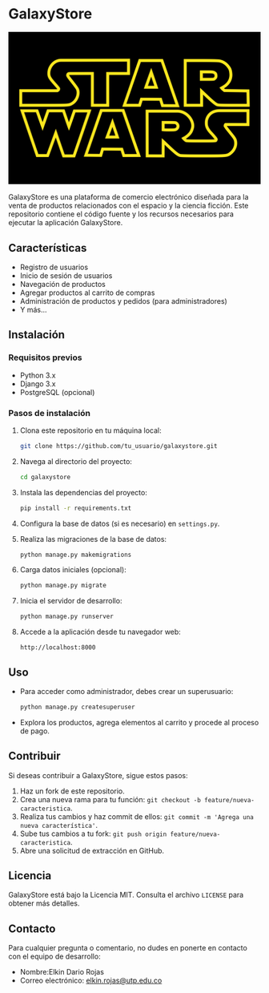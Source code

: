 # GalaxyStore

![GalaxyStore Logo](./ecommerce/ecommerce/static/images/logo.png)

GalaxyStore es una plataforma de comercio electrónico diseñada para la venta de productos relacionados con el espacio y la ciencia ficción. Este repositorio contiene el código fuente y los recursos necesarios para ejecutar la aplicación GalaxyStore.

## Características

- Registro de usuarios
- Inicio de sesión de usuarios
- Navegación de productos
- Agregar productos al carrito de compras
- Administración de productos y pedidos (para administradores)
- Y más...

## Instalación

### Requisitos previos

- Python 3.x
- Django 3.x
- PostgreSQL (opcional)

### Pasos de instalación

1. Clona este repositorio en tu máquina local:

   ```bash
   git clone https://github.com/tu_usuario/galaxystore.git
   ```

2. Navega al directorio del proyecto:

   ```bash
   cd galaxystore
   ```

3. Instala las dependencias del proyecto:

   ```bash
   pip install -r requirements.txt
   ```

4. Configura la base de datos (si es necesario) en `settings.py`.

5. Realiza las migraciones de la base de datos:

   ```bash
   python manage.py makemigrations
   
   ```

6. Carga datos iniciales (opcional):

   ```bash
   python manage.py migrate
   ```

7. Inicia el servidor de desarrollo:

   ```bash
   python manage.py runserver
   ```

8. Accede a la aplicación desde tu navegador web:

   ```
   http://localhost:8000
   ```

## Uso

- Para acceder como administrador, debes crear un superusuario:

  ```bash
  python manage.py createsuperuser
  ```

- Explora los productos, agrega elementos al carrito y procede al proceso de pago.

## Contribuir

Si deseas contribuir a GalaxyStore, sigue estos pasos:

1. Haz un fork de este repositorio.
2. Crea una nueva rama para tu función: `git checkout -b feature/nueva-caracteristica`.
3. Realiza tus cambios y haz commit de ellos: `git commit -m 'Agrega una nueva característica'`.
4. Sube tus cambios a tu fork: `git push origin feature/nueva-caracteristica`.
5. Abre una solicitud de extracción en GitHub.

## Licencia

GalaxyStore está bajo la Licencia MIT. Consulta el archivo `LICENSE` para obtener más detalles.

## Contacto

Para cualquier pregunta o comentario, no dudes en ponerte en contacto con el equipo de desarrollo:

- Nombre:Elkin Dario Rojas
- Correo electrónico: elkin.rojas@utp.edu.co

